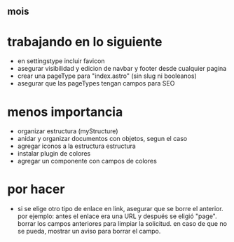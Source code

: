 ## mois

# trabajando en lo siguiente

- en settingstype incluir favicon
- asegurar visibilidad y edicion de navbar y footer desde cualquier pagina
- crear una pageType para "index.astro" (sin slug ni booleanos) 
- asegurar que las pageTypes tengan campos para SEO

# menos importancia

- organizar estructura (myStructure)
- anidar y organizar documentos con objetos, segun el caso
- agregar iconos a la estructura estructura 
- instalar plugin de colores
- agregar un componente con campos de colores

# por hacer

- si se elige otro tipo de enlace en link, asegurar que se borre el anterior. por ejemplo: antes el enlace era una URL y después se eligió "page". borrar los campos anteriores para limpiar la solicitud. en caso de que no se pueda, mostrar un aviso para borrar el campo. 